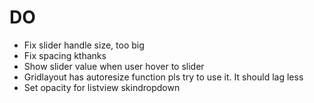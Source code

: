 # DO 
- Fix slider handle size, too big
- Fix spacing kthanks
- Show slider value when user hover to slider
- Gridlayout has autoresize function pls try to use it. It should lag less
- Set opacity for listview skindropdown
